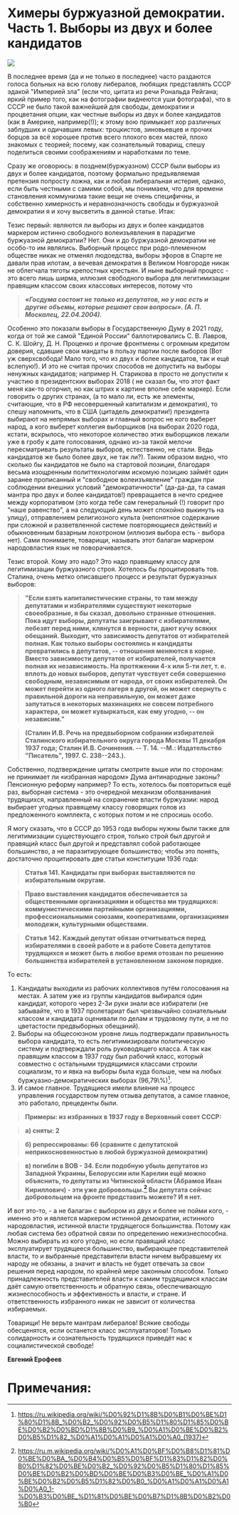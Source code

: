 # Химеры буржуазной демократии. Часть 1. Выборы из двух и более кандидатов

![](img/2NckWWvgwDE.jpg)

В последнее время (да и не только в последнее) часто раздаются голоса
больных на всю голову либералов, любящих представлять СССР эдакой
\"Империей зла\" (если что, цитата из речи Рональда Рейгана; яркий
пример того, как на фотографии виднеются уши фотографа), что в СССР не
было такой важнейшей для свободы, демократии и процветания опции, как
честные выборы из двух и более кандидатов (как в Америке, например(!));
к этому вою примыкает хор различных заблудших и одичавших левых:
троцкистов, зиновьевцев и прочих борцов за всё хорошее против всего
плохого всех мастей, плохо знакомых с теорией; посему, как сознательный
товарищ, спешу поделиться своими соображениям и наработками по теме.

Сразу же оговорюсь: в позднем(буржуазном) СССР были выборы из двух и
более кандидатов, поэтому формально предъявляемая претензия попросту
ложна, как и любая либеральная истерия, однако, если быть честными с
самими собой, мы понимаем, что для времени становления коммунизма такие
вещи не очень специфичны, и собственно химерность и неравнозначность
свободы и буржуазной демократии я и хочу высветить в данной статье.
Итак:

Тезис первый: являются ли выборы из двух и более кандидатов маркером
истинно свободного волеизъявления в парадигме буржуазной демократии?
Нет. Они и до буржуазной демократии не особо-то им являлись. Выборный
процесс при родо-племенном обществе никак не отменял людоедства, выборы
эфоров в Спарте не давали прав илотам, а вечевая демократия в Великом
Новгороде никак не облегчала тяготы крепостных крестьян. И ныне выборный
процесс - это всего лишь ширма, иллюзия свободного выбора для
легитимизации правящим классом своих классовых интересов, потому что

> ***«Госдума состоит не только из депутатов, но у нас есть и другие
> объемы, которые решают свои вопросы». (А. П. Москалец, 22.04.2004).***

Особенно это показали выборы в Государственную Думу в 2021 году, когда
от той же самой \"Единой России\" баллотировались С. В. Лавров, С. К.
Шойгу, Д. Н. Проценко и прочие фронтмены с огромным кредитом доверия,
сдавшие свои мандаты в пользу партии после выборов (Вот уж сверхсвобода!
Мало того, что из двух и более кандидатов, так и ещё вслепую!). И это не
считая прочих способов не допустить на выборы ненужных кандидатов;
например Н. Старикова в просто не допустили к участию в президентских
выборах 2018 ( не сказал бы, что этот факт меня как-то огорчил, но как
штрих к картине вполне себе маркер). Если говорить о других странах, (а
то мало ли, есть же элементы, считающие, что в РФ несовершенный
капитализм и демократия), то спешу напомнить, что в США (цитадель
демократии!) президента выбирают на непрямых выборах и главный вопрос не
кого выберет народ, а кого выберет коллегия выборщиков (на выборах 2020
года, кстати, вскрылось, что некоторое количество этих выборщиков лежали
уже в гробу к дате голосования, однако из-за такой мелочи пересматривать
результаты выборов, естественно, не стали. Ведь кандидатов же было более
двух, не так ли?). Таким образом видно, что сколько бы кандидатов не
было на стартовой позиции, благодаря весьма изощренным политтехнологиям
искомую позицию займёт один заранее прописанный и \"свободное
волеизъявление\" граждан при соблюдении внешних условий
\"демократичности\" (да-да-да, та самая мантра про двух и более
кандидатов!) превращается в нечто среднее между корпоративом (это когда
тебе сам генеральный (!) говорит про \"наше равенство\", а на следующий
день может спокойно выкинуть на улицу), отправлением религиозного культа
(непонятное содержание при сложной и разветвленной системе повторяющиеся
действий) и обыкновенным базарным лохотроном (иллюзия выбора есть -
выбора нет). Сами понимаете, товарищи, называть этот балаган маркером
народовластия язык не поворачивается.

Тезис второй. Кому это надо? Это надо правящему классу для легитимизации
буржуазного строя. Хотелось бы процитировать тов. Сталина, очень метко
описавшего процесс и результат буржуазных выборов:

> **\"Если взять капиталистические страны, то там между депутатами и
> избирателями существуют некоторые своеобразные, я бы сказал, довольно
> странные отношения. Пока идут выборы, депутаты заигрывают с
> избирателями, лебезят перед ними, клянутся в верности, дают кучу
> всяких обещаний. Выходит, что зависимость депутатов от избирателей
> полная. Как только выборы состоялись и кандидаты превратились в
> депутатов, -- отношения меняются в корне. Вместо зависимости депутатов
> от избирателей, получается полная их независимость. На протяжении 4-х
> или 5-ти лет, т. е. вплоть до новых выборов, депутат чувствует себя
> совершенно свободным, независимым от народа, от своих избирателей. Он
> может перейти из одного лагеря в другой, он может свернуть с
> правильной дороги на неправильную, он может даже запутаться в
> некоторых махинациях не совсем потребного характера, он может
> кувыркаться, как ему угодно, -- он независим.\"**

> **(Сталин И.В. Речь на предвыборном собрании избирателей Сталинского
> избирательного округа города Москвы 11 декабря 1937 года; Сталин И.В.
> Cочинения. -- Т. 14. --М.: Издательство "Писатель", 1997. С.
> 238--243.).**

Собственно, подтверждение цитаты смотрите выше или по сторонам: не
принимает ли «избранная народом» Дума антинародные законы? Пенсионную
реформу например? То есть, хотелось бы повториться ещё раз, выборная
система - это очередной механизм оболванивания трудящихся, направленный
на сохранение власти буржуазии: народ выбирает угодных правящему классу
говорящих голов из предложенного комплекта, с которых потом и не
спросишь особо.

Я могу сказать, что в СССР до 1953 года выборы нужны были также для
легитимизации существующего строя, только строй был другой и правящий
класс был другой и представлял собой работающее большинство, а не
паразитирующее большинство; чтобы это понять, достаточно процитировать
две статьи конституции 1936 года:

> **Статья 141. Кандидаты при выборах выставляются по избирательным
> округам.**

> **Право выставления кандидатов обеспечивается за общественными
> организациями и общества ми трудящихся: коммунистическими партийными
> организациями, профессиональными союзами, кооперативами, организациями
> молодежи, культурными обществами.**

> **Статья 142. Каждый депутат обязан отчитываться перед избирателями в
> своей работе и в работе Совета депутатов трудящихся и может быть в
> любое время отозван по решению большинства избирателей в установленном
> законом порядке.**

То есть:

1.  Кандидаты выходили из рабочих коллективов путём голосования на
    местах. А затем уже из группы кандидатов выбирался один кандидат,
    которого через 2-3и руки знали все избиратели (не забывайте, что в
    1937 пролетариат был чрезвычайно сознательным классом и кандидата
    оценивали по делам и трудовому пути, а не по цветастости
    предвыборных обещаний).
2.  Выборы на общесоюзном уровне лишь подтверждали правильность выбора
    кандидата, то есть легитимизировали политическую систему и
    подтверждали роль руководящего класса. А так как правящим классом в
    1937 году был рабочий класс, который совместно с остальными
    трудящимися классами строили социализм, то и явка на выборы была
    куда больше, чем на любых буржуазно-демократических выборах
    (96,79\\%)[^1].
3.  И самое главное. Трудящиеся имели влияние на процесс управления
    государством путем отзыва депутатов, а самое главное, это работало,
    прецеденты были.

> **Примеры: из избранных в 1937 году в Верховный совет СССР:**

> **а) сняты: 2**

> **б) репрессированы: 66 (сравните с депутатской неприкосновенностью в
> любой буржуазной демократии)**

> **в) погибли в ВОВ - 34. Если подобную убыль депутатов из Западной
> Украины, Белоруссии или Карелии ещё можно объяснить, то депутаты из
> Читинской области (Абрамов Иван Кириллович) - эти уже добровольцы.[^2]
> Вы депутата сейчас добровольцем на фронте представить можете? И я
> нет.**

И вот это-то, - а не балаган с выбором из двух и более не пойми кого, -
именно это и является маркером истинной демократии, истинного
народовластия, истинной власти трудящегося большинства. Потому как любая
система без обратной связи по определению нежизнеспособна. Можно
выбирать из кого угодно, но если правящий класс эксплуатирует трудящееся
большинство, выбирающее представителей власти, то и выбранные
представители власти ничем выбравшему их народу не обязаны, а значит и
власть не будет отвечать за свои решения перед народом, по крайней мере
законным способом. Только принадлежность представителей власти к самим
трудящимся классам даёт самую ответственность и обратную связь,
обеспечивающую жизнеспособность и эффективность и власти, и стране. И
ответственность избранного никак не зависит от количества избираемых.

Товарищи! Не верьте мантрам либералов! Всякие свободы обесценятся, если
останется класс эксплуататоров! Только солидарность и сознательность
трудящихся приведёт нас к социалистической свободе!

**Евгений Ерофеев**

# Примечания:

[^1]: <https://ru.wikipedia.org/wiki/%D0%92%D1%8B%D0%B1%D0%BE%D1%80%D1%8B_%D0%B2_%D0%92%D0%B5%D1%80%D1%85%D0%BE%D0%B2%D0%BD%D1%8B%D0%B9_%D0%A1%D0%BE%D0%B2%D0%B5%D1%82_%D0%A1%D0%A1%D0%A1%D0%A0_(1937)>

[^2]: <https://ru.m.wikipedia.org/wiki/%D0%A1%D0%BF%D0%B8%D1%81%D0%BE%D0%BA_%D0%B4%D0%B5%D0%BF%D1%83%D1%82%D0%B0%D1%82%D0%BE%D0%B2_%D0%92%D0%B5%D1%80%D1%85%D0%BE%D0%B2%D0%BD%D0%BE%D0%B3%D0%BE_%D0%A1%D0%BE%D0%B2%D0%B5%D1%82%D0%B0_%D0%A1%D0%A1%D0%A1%D0%A0_1-%D0%B3%D0%BE_%D1%81%D0%BE%D0%B7%D1%8B%D0%B2%D0%B0>
